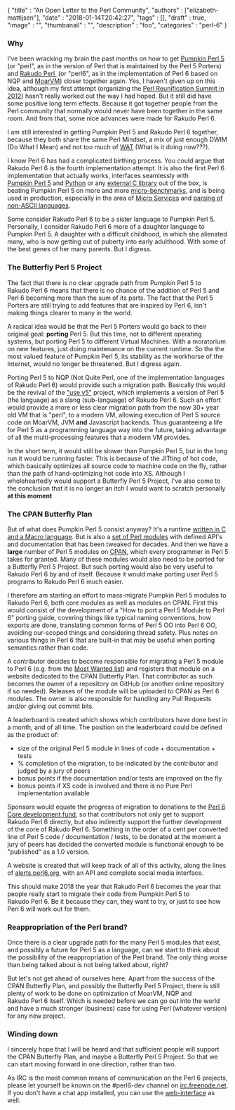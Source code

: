 
  {
    "title"       : "An Open Letter to the Perl Community",
    "authors"     : ["elizabeth-mattijsen"],
    "date"        : "2018-01-14T20:42:27",
    "tags"        : [],
    "draft"       : true,
    "image"       : "",
    "thumbanail"  : "",
    "description" : "foo",
    "categories"  : "perl-6"
  }

### Why
I've been wracking my brain the past months on how to get [Pumpkin&nbsp;Perl&nbsp;5](https://www.perl.org") (or "perl", as in the version of Perl that is maintained by the Perl 5 Porters) and [Rakudo&nbsp;Perl&nbsp;](https://www.perl6.org">6) (or "perl6", as in the implementation of Perl 6 based on NQP and [MoarVM](http://moarvm.org)) closer together again.  Yes, I haven't given up on this idea, although my first attempt (organizing the [Perl Reunification Summit in 2012](https://szabgab.com/perl-reunification-summit-2012.html")) hasn't really worked out the way I had hoped.  But it still did have some positive long term effects. Because it got together people from the Perl community that normally would never have been together in the same room. And from that, some nice advances were made for Rakudo&nbsp;Perl&nbsp;6.

I am still interested in getting Pumpkin&nbsp;Perl&nbsp;5 and Rakudo&nbsp;Perl&nbsp;6 together, because they both share the same Perl Mindset, a mix of just enough DWIM (Do What I Mean) and not too much of [WAT](https://www.destroyallsoftware.com/talks/wat) (What is it doing now???).

I know Perl 6 has had a complicated birthing process.  You could argue that Rakudo&nbsp;Perl&nbsp;6 is the fourth implementation attempt. It is also the first Perl 6 implementation that actually works, interfaces seamlessly with [Pumpkin&nbsp;Perl&nbsp;5](http://modules.perl6.org/dist/Inline::Perl5:cpan:NINE") and [Python](https://github.com/niner/Inline-Python/blob/master/README.md) or any [external C library](https://docs.perl6.org/language/nativecall) out of the box, is beating Pumpkin&nbsp;Perl&nbsp;5 on more and more [micro-benchmarks](http://news.perlfoundation.org/2017/11/perl-6-performance-and-reliabi-4.html), and is being used in production, especially in the area of [Micro Services](http://mi.cro.services) and [parsing of non-ASCII languages](https://perl6advent.wordpress.com/2017/12/13/).

Some consider Rakudo&nbsp;Perl&nbsp;6 to be a sister language to Pumpkin&nbsp;Perl&nbsp;5. Personally, I consider Rakudo&nbsp;Perl&nbsp;6 more of a daughter language to Pumpkin&nbsp;Perl&nbsp;5. A daughter with a difficult childhood, in which she alienated many, who is now getting out of puberty into early adulthood. With some of the best genes of her many parents. But I digress.

### The Butterfly Perl 5 Project
The fact that there is no clear upgrade path from Pumpkin&nbsp;Perl&nbsp;5 to Rakudo&nbsp;Perl&nbsp;6 means that there is no chance of the addition of Perl 5 and Perl 6 becoming more than the sum of its parts.  The fact that the Perl 5 Porters are still trying to add features that are inspired by Perl 6, isn't making things clearer to many in the world.

A radical idea would be that the Perl 5 Porters would go back to their original goal: **porting** Perl 5.  But this time, not to different operating systems, but porting Perl 5 to different Virtual Machines.  With a moratorium on new features, just doing maintenance on the current runtime.  So the the most valued feature of Pumpkin&nbsp;Perl&nbsp;5, its stability as the workhorse of the Internet, would no longer be threatened.  But I digress again.

Porting Perl 5 to NQP (Not Quite Perl, one of the implementation languages of Rakudo&nbsp;Perl&nbsp;6) would provide such a migration path.  Basically this would be the revival of the ["use v5"](https://github.com/rakudo-p5/v5) project, which implements a version of Perl 5 (the language) as a slang (sub-language) of Rakudo&nbsp;Perl&nbsp;6.  Such an effort would provide a more or less clear migration path from the now 30+ year old VM that is "perl", to a modern VM, allowing execution of Perl 5 source code on MoarVM, JVM **and** Javascript backends. Thus guaranteeing a life for Perl 5 as a programming language way into the future, taking advantage of all the multi-processing features that a modern VM provides.

In the short term, it would still be slower than Pumpkin&nbsp;Perl&nbsp;5, but in the long run it would be running faster.  This is because of the JITting of hot code, which basically optimizes all source code to machine code on the fly, rather than the path of hand-optimizing hot code into XS.  Although I wholeheartedly would support a Butterfly Perl 5 Project, I've also come to the conclusion that it is no longer an itch I would want to scratch personally **at this moment**

### The CPAN Butterfly Plan
But of what does Pumpkin&nbsp;Perl&nbsp;5 consist anyway?  It's a runtime [written in C and a Macro language](https://github.com/Perl/perl5).  But is also a [set of Perl modules](https://github.com/Perl/perl5/tree/blead/lib) with defined API's and documentation that has been tweaked for decades.  And then we have a **large** number of Perl 5 modules on [CPAN](https://metacpan.org), which every programmer in Perl&nbsp;5 takes for granted.  Many of these modules would also need to be ported for a Butterfly Perl 5 Project.  But such porting would also be very useful to Rakudo&nbsp;Perl&nbsp;6 by and of itself.  Because it would make porting user Perl 5 programs to Rakudo&nbsp;Perl&nbsp;6 much easier.

I therefore am starting an effort to mass-migrate Pumpkin&nbsp;Perl&nbsp;5 modules to Rakudo&nbsp;Perl&nbsp;6, both core modules as well as modules on CPAN.  First this would consist of the development of a "How to port a Perl 5 Module to Perl 6" porting guide, covering things like typical naming conventions, how exports are done, translating common forms of Perl 5 OO into Perl 6 OO, avoiding our-scoped things and considering thread safety.  Plus notes on various things in Perl&nbsp;6 that are built-in that may be useful when porting semantics rather than code.

A contributor decides to become responsible for migrating a Perl 5 module to Perl 6 (e.g. from the [Most Wanted list](https://github.com/perl6/perl6-most-wanted)) and registers that module on a website dedicated to the CPAN Butterfly Plan.  That contributor as such becomes the owner of a repository on GitHub (or another online repository if so needed).  Releases of the module will be uploaded to CPAN as Perl 6 modules.  The owner is also responsible for handling any Pull Requests and/or giving out commit bits.

A leaderboard is created which shows which contributors have done best in a month, and of all time.  The position on the leaderboard could be defined as the product of:
 + size of the original Perl 5 module in lines of code + documentation + tests
 + % completion of the migration, to be indicated by the contributor and judged by a jury of peers
 + bonus points if the documentation and/or tests are improved on the fly
 + bonus points if XS code is involved and there is no Pure Perl implementation available

Sponsors would equate the progress of migration to donations to the [Perl 6 Core development fund](http://www.perlfoundation.org/perl_6_core_development_fund), so that contributors not only get to support Rakudo&nbsp;Perl&nbsp;6 directly, but also indirectly support the further development of the core of Rakudo&nbsp;Perl&nbsp;6.  Something in the order of a cent per converted line of Perl 5 code / documentation / tests, to be donated at the moment a jury of peers has decided the converted module is functional enough to be "published" as a 1.0 version.

A website is created that will keep track of all of this activity, along the lines of [alerts.perl6.org](https://alerts.perl6.org), with an API and complete social media interface.

This should make 2018 the year that Rakudo&nbsp;Perl&nbsp;6 becomes the year that people really start to migrate their code from Pumpkin&nbsp;Perl&nbsp;5 to Rakudo&nbsp;Perl&nbsp;6.  Be it because they can, they want to try, or just to see how Perl 6 will work out for them.</p>

### Reappropriation of the Perl brand?
Once there is a clear upgrade path for the many Perl 5 modules that exist, and possibly a future for Perl 5 as a language, can we start to think about the possibility of the reappropriation of the Perl brand. The only thing worse than being talked about is not being talked about, right?

But let's not get ahead of ourselves here. Apart from the success of the CPAN Butterfly Plan, and possibly the Butterfly Perl 5 Project, there is still plenty of work to be done on optimization of MoarVM, NQP and Rakudo&nbsp;Perl&nbsp;6 itself. Which is needed before we can go out into the world and have a much stronger (business) case for using Perl (whatever version) for any new project.

### Winding down
I sincerely hope that I will be heard and that sufficient people will support the CPAN Butterfly Plan, and maybe a Butterfly Perl 5 Project. So that we can start moving forward in one direction, rather than two.

As IRC is the most common means of communication on the Perl 6 projects, please let yourself be known on the #perl6-dev channel on [irc.freenode.net](http://freenode.net).  If you don't have a chat app installed, you can use the [web-interface](http://webchat.freenode.net/?channels=perl6-dev&nick=) as well.

